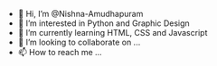 - 👋 Hi, I’m @Nishna-Amudhapuram
- 👀 I’m interested in Python and Graphic Design
- 🌱 I’m currently learning HTML, CSS and Javascript
- 💞️ I’m looking to collaborate on ...
- 📫 How to reach me ...

<!---
Nishna-Amudhapuram/Nishna-Amudhapuram is a ✨ special ✨ repository because its `README.md` (this file) appears on your GitHub profile.
You can click the Preview link to take a look at your changes.
--->

